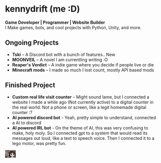 

<!--
**kennydrift/kennydrift** is a ✨ _special_ ✨ repository because its `README.md` (this file) appears on your GitHub profile.

Here are some ideas to get you started:

- 🔭 I’m currently working on ...
- 🌱 I’m currently learning ...
- 👯 I’m looking to collaborate on ...
- 🤔 I’m looking for help with ...
- 💬 Ask me about ...
- 📫 How to reach me: ...
- 😄 Pronouns: ...
- ⚡ Fun fact: ...
-->

# kennydrift (me :D)

**Game Developer | Programmer | Website Builder**  
I Make games, bots, and cool projects with Python, Unity, and more.    

## Ongoing Projects  
- **Tski** – A Discord bot with a bunch of features.. New
- **MOONVEIL** – A novel I am currentling writing :O  
- **Reaper's Verdict** – A indie game where you decide if people live or die  
- **Minecraft mods** – I made so much I lost count, mostly API based mods

## Finished Project
- **Custom real life visit counter** – Might sound lame, but I connected a website I made a while ago (Not currently active) to a digital counter in the real world. Not a phone or screen, like a legit homemade digital counter :?
- **AI powered discord bot** - Yeah, pretty simple to understand, connected a AI to discord
- **AI powered IRL bot** - On the theme of AI, this was very confusing to make, holy moly. So I connected gpt to a system that would read its messages out loud, like a text to speech voice. Then I connected it to a lego motor, was pretty fun.

<img src="war-osaka.png" width="35" height="25"><br>
